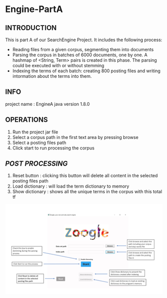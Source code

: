 # Engine-PartA

INTRODUCTION
------------
This is part A of our SearchEngine Project.
It includes the following process:
- Reading files from a given corpus, segmenting them into documents
- Parsing the corpus in batches of 6000 documents, one by one. A hashmap of <String, Term> pairs is created in this phase.
The parsing could be executed with or without stemming
- Indexing the terms of each batch: creating 800 posting files and writing intormation about the terms into them.

INFO 
----
project name : EngineA 
java version 1.8.0

OPERATIONS 
---------
1. Run the project jar file 
2. Select a corpus path in the first text area by pressing browse
3. Select a posting files path 
4. Click start to run processing the corpus 

*POST PROCESSING*
----------------
1. Reset button : clicking this button will delete all content in the selected posting files path
2. Load dictionary : will load the term dictionary to memory
3. Show dictionary : shows all the unique terms in the corpus with this total tf

![Simple example](read.JPG)
